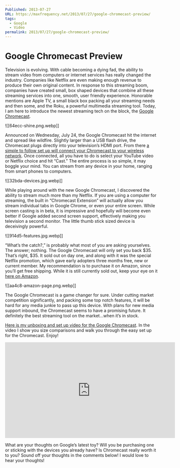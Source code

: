 ```yaml
---
Published: 2013-07-27
URL: https://maxfrequency.net/2013/07/27/google-chromecast-preview/
tags:
  - Google
  - Video
permalink: 2013/07/27/google-chromecast-preview/
---
```

# Google Chromecast Preview

Television is evolving. With cable becoming a dying fad, the ability to stream video from computers or internet services has really changed the industry. Companies like Netflix are even making enough revenue to produce their own original content. In response to this streaming boom, companies have created small, box shaped devices that combine all these streaming services into one, smooth, user friendly experience. Honorable mentions are Apple TV, a small black box packing all your streaming needs and then some, and the Roku, a powerful multimedia streaming tool. Today, I am here to introduce the newest streaming tech on the block, the [Google Chromecast](https://store.google.com/us/product/chromecast_google_tv?hl=en-US&pli=1).

![[64ecc-shine.png.webp]]

Announced on Wednesday, July 24, the Google Chromecast hit the internet and spread like wildfire. Slightly larger than a USB flash drive, the Chromecast plugs directly into your television’s HDMI port. From there [a simple to follow set up will connect your Chromecast to your wireless network](http://www.youtube.com/watch?v=z_gJJBryd-I&feature=youtu.be). Once connected, all you have to do is select your YouTube video or Netflix choice and hit “Cast.” The entire process is so simple, it may boggle your mind. You can stream from any device in your home, ranging from smart phones to computers.

![[32bda-devices.jpg.webp]]

While playing around with the new Google Chromecast, I discovered the ability to stream much more than my Netflix. If you are using a computer for streaming, the built in “Chromecast Extension” will actually allow you stream individual tabs in Google Chrome, or even your entire screen.  While screen casting is in beta, it is impressive and hopefully will become even better if Google added second screen support, effectively making you television a second monitor. The little thumb stick sized device is deceivingly powerful.

![[914d5-features.jpg.webp]]

“What’s the catch?,” is probably what most of you are asking yourselves. The answer; nothing. The Google Chromecast will only set you back $35. That’s right, $35. It sold out on day one, and along with it was the special Netflix promotion, which gave early adopters three months free, new or current member. My recommendation is to purchase it on Amazon, since you’ll get free shipping. While it is still currently sold out, keep your eye on it [here on Amazon](http://www.amazon.com/dp/B00DR0PDNE/ref=pe_385040_30332190_pe_175190_21431760_M3T1_ST1_dp_1).

![[aa4c8-amazon-page.png.webp]]

The Google Chromecast is a game changer for sure. Under cutting market competition significantly, and packing some top notch features, it will be hard for any media junkie to pass up this device. With plans for new media support inbound, the Chromecast seems to have a promising future. It definitely the best streaming tool on the market…when it’s in stock.

[Here is my unboxing and set up video for the Google Chromecast](http://www.youtube.com/watch?v=z_gJJBryd-I&feature=youtu.be). In the video I show you size comparisons and walk you through the easy set up for the Chromecast. Enjoy!

<div class=iframe-container>
<iframe width="560" height="315" src="https://www.youtube-nocookie.com/embed/z_gJJBryd-I?si=-bfw2hATPeS4t8q8" title="YouTube video player" frameborder="0" allow="accelerometer; autoplay; clipboard-write; encrypted-media; gyroscope; picture-in-picture; web-share" allowfullscreen></iframe>
</div>

What are your thoughts on Google’s latest toy? Will you be purchasing one or sticking with the devices you already have? Is Chromecast really worth it to you? Sound off your thoughts in the comments below! I would love to hear your thoughts!